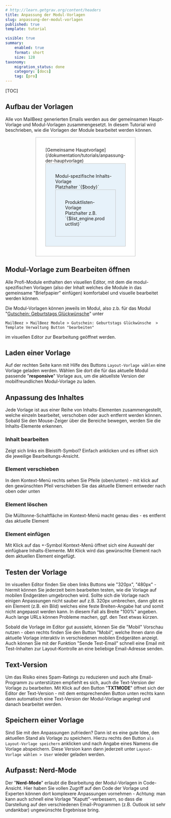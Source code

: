 ```yaml
---
# http://learn.getgrav.org/content/headers
title: Anpassung der Modul-Vorlagen
slug: anpassung-der-modul-vorlagen
published: true
template: tutorial

visible: true
summary:
    enabled: true
    format: short
    size: 128
taxonomy:
    migration_status: done
    category: [docs]
    tag: [pro]
---
```


[TOC]


## Aufbau der Vorlagen
Alle von MailBeez generierten Emails werden aus der gemeinsamen Haupt-Vorlage und Modul-Vorlagen zusammengesetzt. In diesem Tutorial wird beschrieben, wie die Vorlagen der Module bearbeitet werden können.

<div style="padding: 30px; border: 1px solid #c0c0c0; background-color: #FFFFFF; max-width: 50%; margin:auto" markdown="1">
[Gemeinsame Hauptvorlage](/dokumentation/tutorials/anpassung-der-hauptvorlage)
<div style="padding: 30px; border: 1px solid #c0c0c0; background-color: #E7F2FA;" markdown="1">Modul-spezifische Inhalts-Vorlage<br>
Platzhalter `{$body}`
<div style="padding: 30px; border: 1px solid #c0c0c0;" markdown="1">Produktlisten-Vorlage<br>
Platzhalter z.B. `{$list_engine.productlist}`
</div>
</div>
</div>


## Modul-Vorlage zum Bearbeiten öffnen

Alle Profi-Module enthalten den visuellen Editor, mit dem die modul-spezifischen Vorlagen (also der Inhalt welches die Module in das gemeinsame "Briefpapier" einfügen) komfortabel und visuelle bearbeitet werden können.

Die Modul-Vorlagen können jeweils im Modul, also z.b. für das Modul "[Gutschein: Geburtstags Glückwünsche](/dokumentation/mailbeez/coupon_birthday)" unter 

`MailBeez > MailBeez Module > Gutschein: Geburtstags Glückwünsche  > Template Verwaltung Button "bearbeiten"` 

im visuellen Editor zur Bearbeitung geöffnet werden.


## Laden einer Vorlage

Auf der rechten Seite kann mit Hilfe des Buttons `Layout-Vorlage wählen` eine Vorlage geladen werden. Wählen Sie dort die für das aktuelle Modul passende "**responsive**" Vorlage aus, um die aktuellste Version der mobilfreundlichen Modul-Vorlage zu laden.


## Anpassung des Inhaltes

Jede Vorlage ist aus einer Reihe von Inhalts-Elementen zusammengestellt, welche einzeln bearbeitet, verschoben oder auch entfernt werden können. Sobald Sie den Mouse-Zeiger über die Bereiche bewegen, werden Sie die Inhalts-Elemente erkennen. 

### Inhalt bearbeiten

Zeigt sich links ein Bleistift-Symbol? Einfach anklicken und es öffnet sich die jeweilige Bearbeitungs-Ansicht.

### Element verschieben

In dem Kontext-Menü rechts sehen Sie Pfeile (oben/unten) - mit klick auf den gewünschten Pfeil verschieben Sie das aktuelle Element entweder nach oben oder unten


### Element löschen

Die Mülltonne-Schaltfläche im  Kontext-Menü macht genau dies - es entfernt das aktuelle Element

### Element einfügen

Mit Klick auf das +-Symbol Kontext-Menü öffnet sich eine Auswahl der einfügbare Inhalts-Elemente. Mit Klick wird das gewünschte Element nach dem aktuellen Element eingefügt.

## Testen der Vorlage

Im visuellen Editor finden Sie oben links Buttons wie "320px", "480px" - hiermit können Sie jederzeit beim bearbeiten testen, wie die Vorlage auf mobilen Endgeräten umgebrochen wird. Sollte sich die Vorlage nach einigen Anpassungen nicht sauber auf z.B. 320px umbrechen, dann gibt es ein Element (z.B. ein Bild) welches eine feste Breiten-Angabe hat und somit nicht angepasst werden kann. In diesem Fall als Breite "100%" angeben. Auch lange URLs können Probleme machen, ggf. den Text etwas kürzen.

Sobald die Vorlage im Editor gut aussieht, können Sie die "Mobil" Vorschau nutzen - oben rechts finden Sie den Button "Mobil", welche Ihnen dann die aktuelle Vorlage interaktiv in verschiedenen mobilen Endgeräten anzeigt. Auch können Sie mit der Funktion "Sende Test-Email" schnell eine Email mit Test-Inhalten zur Layout-Kontrolle an eine beliebige Email-Adresse senden.


## Text-Version

Um das Risiko eines Spam-Ratings zu reduzieren und auch alte Email-Programm zu unterstützen empfiehlt es sich, auch die Text-Version der Vorlage zu bearbeiten. Mit Klick auf den Button "**TXTMODE**" öffnet sich der Editor der Text-Version - mit dem entsprechenden Button unten rechts kann dann automatisch eine Text-Version der Modul-Vorlage angelegt und danach bearbeitet werden.


## Speichern einer Vorlage

Sind Sie mit den Anpassungen zufrieden? Dann ist es eine gute Idee, den aktuellen Stand als Vorlage zu speichern. Hierzu rechts den Button `als Layout-Vorlage speichern` anklicken und nach Angabe eines Namens die Vorlage abspeichern. Diese Version kann dann jederzeit unter  `Layout-Vorlage wählen > User` wieder geladen werden.
 
 
## Aufpasst: Nerd-Mode

Der "**Nerd-Mode**" erlaubt die Bearbeitung der Modul-Vorlagen in Code-Ansicht. Hier haben Sie vollen Zugriff auf den Code der Vorlage und Experten können dort komplexere Anpassungen vornehmen - Achtung: man kann auch schnell eine Vorlage "Kaputt"-verbessern, so dass die Darstellung auf den verschiedenen Email-Programmen (z.B. Outlook ist sehr undankbar) ungewünschte Ergebnisse bring.